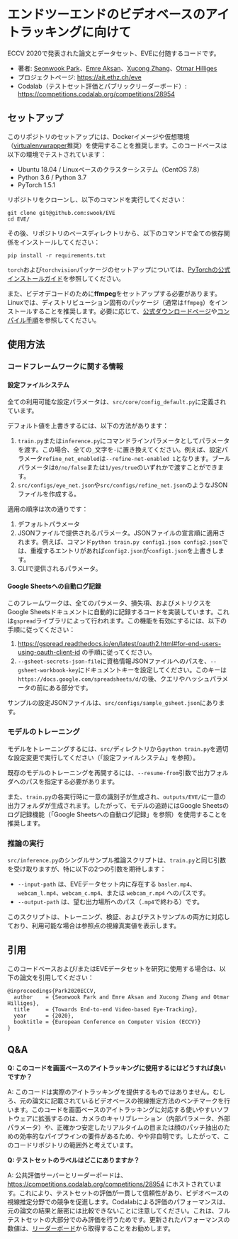 # エンドツーエンドのビデオベースのアイトラッキングに向けて

ECCV 2020で発表された論文とデータセット、EVEに付随するコードです。

* 著者: [Seonwook Park](https://ait.ethz.ch/people/spark/)、[Emre Aksan](https://ait.ethz.ch/people/eaksan/)、[Xucong Zhang](https://ait.ethz.ch/people/zhang/)、[Otmar Hilliges](https://ait.ethz.ch/people/hilliges/)
* プロジェクトページ: https://ait.ethz.ch/eve
* Codalab（テストセット評価とパブリックリーダーボード）: https://competitions.codalab.org/competitions/28954


## セットアップ

このリポジトリのセットアップには、Dockerイメージや仮想環境（[virtualenvwrapper](https://virtualenvwrapper.readthedocs.io/en/latest/install.html)推奨）を使用することを推奨します。このコードベースは以下の環境でテストされています：
* Ubuntu 18.04 / Linuxベースのクラスターシステム（CentOS 7.8）
* Python 3.6 / Python 3.7
* PyTorch 1.5.1

リポジトリをクローンし、以下のコマンドを実行してください：

    git clone git@github.com:swook/EVE
    cd EVE/

その後、リポジトリのベースディレクトリから、以下のコマンドで全ての依存関係をインストールしてください：

    pip install -r requirements.txt

`torch`および`torchvision`パッケージのセットアップについては、[PyTorchの公式インストールガイド](https://pytorch.org/get-started/locally/)を参照してください。

また、ビデオデコードのために**ffmpeg**をセットアップする必要があります。Linuxでは、ディストリビューション固有のパッケージ（通常は`ffmpeg`）をインストールすることを推奨します。必要に応じて、[公式ダウンロードページ](https://ffmpeg.org/download.html)や[コンパイル手順](https://trac.ffmpeg.org/wiki/CompilationGuide)を参照してください。


## 使用方法

### コードフレームワークに関する情報

#### 設定ファイルシステム

全ての利用可能な設定パラメータは、`src/core/config_default.py`に定義されています。

デフォルト値を上書きするには、以下の方法があります：

1. `train.py`または`inference.py`にコマンドラインパラメータとしてパラメータを渡す。この場合、全ての`_`文字を`-`に置き換えてください。例えば、設定パラメータ`refine_net_enabled`は`--refine-net-enabled 1`となります。ブールパラメータは`0/no/false`または`1/yes/true`のいずれかで渡すことができます。
2. `src/configs/eye_net.json`や`src/configs/refine_net.json`のようなJSONファイルを作成する。

適用の順序は次の通りです：
1. デフォルトパラメータ
2. JSONファイルで提供されるパラメータ。JSONファイルの宣言順に適用されます。例えば、コマンド`python train.py config1.json config2.json`では、重複するエントリがあれば`config2.json`が`config1.json`を上書きします。
3. CLIで提供されるパラメータ。

#### Google Sheetsへの自動ログ記録

このフレームワークは、全てのパラメータ、損失項、およびメトリクスをGoogle Sheetsドキュメントに自動的に記録するコードを実装しています。これは`gspread`ライブラリによって行われます。この機能を有効にするには、以下の手順に従ってください：

1. https://gspread.readthedocs.io/en/latest/oauth2.html#for-end-users-using-oauth-client-id の手順に従ってください。
2. `--gsheet-secrets-json-file`に資格情報JSONファイルへのパスを、`--gsheet-workbook-key`にドキュメントキーを設定してください。このキーは`https://docs.google.com/spreadsheets/d/`の後、クエリやハッシュパラメータの前にある部分です。

サンプルの設定JSONファイルは、`src/configs/sample_gsheet.json`にあります。

### モデルのトレーニング

モデルをトレーニングするには、`src/`ディレクトリから`python train.py`を適切な設定変更で実行してください（「設定ファイルシステム」を参照）。

既存のモデルのトレーニングを再開するには、`--resume-from`引数で出力フォルダへのパスを指定する必要があります。

また、`train.py`の各実行時に一意の識別子が生成され、`outputs/EVE/`に一意の出力フォルダが生成されます。したがって、モデルの追跡にはGoogle Sheetsのログ記録機能（「Google Sheetsへの自動ログ記録」を参照）を使用することを推奨します。

### 推論の実行

`src/inference.py`のシングルサンプル推論スクリプトは、`train.py`と同じ引数を受け取りますが、特に以下の2つの引数を期待します：

* `--input-path` は、EVEデータセット内に存在する `basler.mp4`、`webcam_l.mp4`、`webcam_c.mp4`、または `webcam_r.mp4` へのパスです。
* `--output-path` は、望む出力場所へのパス（`.mp4`で終わる）です。

このスクリプトは、トレーニング、検証、およびテストサンプルの両方に対応しており、利用可能な場合は参照点の視線真実値を表示します。

## 引用
このコードベースおよび/またはEVEデータセットを研究に使用する場合は、以下の論文を引用してください：

    @inproceedings{Park2020ECCV,
      author    = {Seonwook Park and Emre Aksan and Xucong Zhang and Otmar Hilliges},
      title     = {Towards End-to-end Video-based Eye-Tracking},
      year      = {2020},
      booktitle = {European Conference on Computer Vision (ECCV)}
    }

## Q&A

**Q: このコードを画面ベースのアイトラッキングに使用するにはどうすれば良いですか？**

A: このコードは実際のアイトラッキングを提供するものではありません。むしろ、元の論文に記載されているビデオベースの視線推定方法のベンチマークを行います。このコードを画面ベースのアイトラッキングに対応する使いやすいソフトウェアに拡張するのは、カメラのキャリブレーション（内部パラメータ、外部パラメータ）や、正確かつ安定したリアルタイムの目または顔のパッチ抽出のための効率的なパイプラインの要件があるため、やや非自明です。したがって、このコードリポジトリの範囲外と考えています。

**Q: テストセットのラベルはどこにありますか？**

A: 公共評価サーバーとリーダーボードは、https://competitions.codalab.org/competitions/28954 にホストされています。これにより、テストセットの評価が一貫して信頼性があり、ビデオベースの視線推定分野での競争を促進します。Codalabによる評価のパフォーマンスは、元の論文の結果と厳密には比較できないことに注意してください。これは、フルテストセットの大部分でのみ評価を行うためです。更新されたパフォーマンスの数値は、[リーダーボード](https://competitions.codalab.org/competitions/28954#results)から取得することをお勧めします。